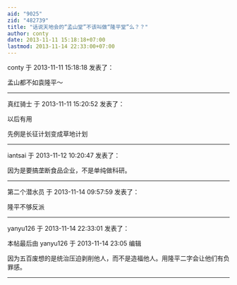 ```yaml
---
aid: "9025"
zid: "482739"
title: "话说天地会的“孟山堂”不该叫做“隆平堂”么？？"
author: conty
date: 2013-11-11 15:18:18+07:00
lastmod: 2013-11-14 22:33:00+07:00
---
```


conty 于 2013-11-11 15:18:18 发表了：

孟山都不如袁隆平～

---

真红骑士 于 2013-11-11 15:20:52 发表了：

以后有用

先例是长征计划变成草地计划

---

iantsai 于 2013-11-12 10:20:47 发表了：

因为是要搞垄断食品企业，不是单纯做科研。

---

第二个潜水员 于 2013-11-14 09:57:59 发表了：

隆平不够反派

---

yanyu126 于 2013-11-14 22:33:01 发表了：

本帖最后由 yanyu126 于 2013-11-14 23:05 编辑

因为五百废想的是统治压迫剥削他人，而不是造福他人。用隆平二字会让他们有负罪感。

---
